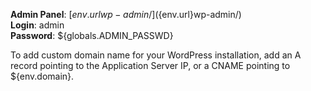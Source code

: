 **Admin Panel**: [${env.url}wp-admin/](${env.url}wp-admin/)  
**Login**: admin  
**Password**: ${globals.ADMIN_PASSWD}  

To add custom domain name for your WordPress installation, add an A record pointing to the Application Server IP,
or a CNAME pointing to ${env.domain}.
